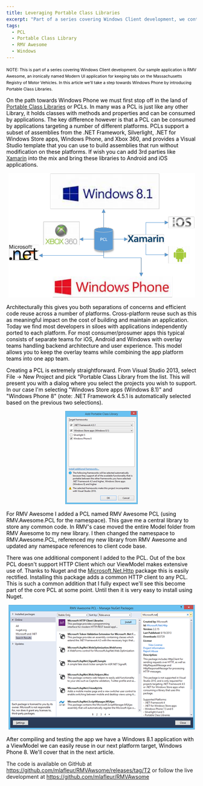 ```yaml
---
title: Leveraging Portable Class Libraries
excerpt: "Part of a series covering Windows Client development, we continue to work on RMV Awesome - an ironically named Modern UI application for keeping tabs on the Massachusetts Registry of Motor Vehicles. In this article we'll take a step towards cross-platform by introducing Portable Class Libraries."
tags:
  - PCL
  - Portable Class Library
  - RMV Awesome
  - Windows
---
```

<span style="color: black; font-size: 8pt;">NOTE: This is part of a series covering Windows Client development. Our sample application is RMV Awesome, an ironically named Modern UI application for keeping tabs on the Massachusetts Registry of Motor Vehicles. In this article we'll take a step towards Windows Phone by introducing Portable Class Libraries.
</span>

<span style="color: black;">On the path towards Windows Phone we must first stop off in the land of <a href="http://msdn.microsoft.com/en-us/library/gg597391.aspx">Portable Class Libraries</a> or PCLs. In many was a PCL is just like any other Library, it holds classes with methods and properties and can be consumed by applications. The key difference however is that a PCL can be consumed by applications targeting a number of different platforms. PCLs support a subset of assemblies from the .NET Framework, Silverlight, .NET for Windows Store apps, Windows Phone, and Xbox 360, and provides a Visual Studio template that you can use to build assemblies that run without modification on these platforms. If wish you can add 3rd parties like <a href="http://xamarin.com/">Xamarin</a> into the mix and bring these libraries to Android and iOS applications.
</span>
<p style="text-align: center;"><img alt="" src="/assets/wp/2013/10/103013_1704_LeveragingP1.png" /><span style="color: black;">
</span></p>
<span style="color: black;">Architecturally this gives you both separations of concerns and efficient code reuse across a number of platforms. Cross-platform reuse such as this as meaningful impact on the cost of building and maintain an application. Today we find most developers in siloes with applications independently ported to each platform. For most consumer/prosumer apps this typical consists of separate teams for iOS, Android and Windows with overlay teams handling backend architecture and user experience. This model allows you to keep the overlay teams while combining the app platform teams into one app team.
</span>

<span style="color: black;">Creating a PCL is extremely straightforward. From Visual Studio 2013, select File -&gt; New Project and pick "Portable Class Library from the list. This will present you with a dialog where you select the projects you wish to support. In our case I'm selecting "Windows Store apps (Windows 8.1)" and "Windows Phone 8" (note: .NET Framework 4.5.1 is automatically selected based on the previous two selections).
</span>
<p style="text-align: center;"><img alt="" src="/assets/wp/2013/10/103013_1704_LeveragingP2.png" /><span style="color: black;">
</span></p>
<span style="color: black;">For RMV Awesome I added a PCL named RMV Awesome PCL (using RMV.Awesome.PCL for the namespace). This gave me a central library to store any common code. In RMV's case moved the entire Model folder from RMV Awesome to my new library. I then changed the namespace to RMV.Awesome.PCL, referenced my new library from RMV Awesome and updated any namespace references to client code base.
</span>

<span style="color: black;">There was one additional component I added to the PCL. Out of the box PCL doesn't support HTTP Client which our ViewModel makes extensive use of. Thanks to Nuget and the <a href="https://www.nuget.org/packages/Microsoft.Net.Http">Microsoft.Net.Http</a> package this is easily rectified. Installing this package adds a common HTTP client to any PCL. This is such a common addition that I fully expect we'll see this become part of the core PCL at some point. Until then it is very easy to install using Nuget.
</span>
<p style="text-align: center;"><img alt="" src="/assets/wp/2013/10/103013_1704_LeveragingP3.png" /><span style="color: black;">
</span></p>
<span style="color: black;">After compiling and testing the app we have a Windows 8.1 application with a ViewModel we can easily reuse in our next platform target, Windows Phone 8. We'll cover that in the next article.
</span>

The code is available on GitHub at <a href="https://github.com/mlafleur/RMVAwsome/releases/tag/T2">https://github.com/mlafleur/RMVAwsome/releases/tag/T2</a> or follow the live development at <a href="https://github.com/mlafleur/RMVAwsome" target="_blank">https://github.com/mlafleur/RMVAwsome</a>